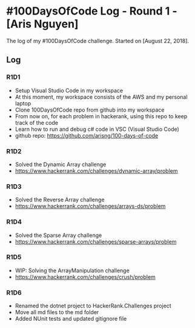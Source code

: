 # #100DaysOfCode Log - Round 1 - [Aris Nguyen]

The log of my #100DaysOfCode challenge. Started on [August 22, 2018].

## Log

### R1D1 
- Setup Visual Studio Code in my workspace
- At this moment, my workspace consists of the AWS and my personal laptop
- Clone 100DaysOfCode repo from github into my workspace
- From now on, for each problem in hackerank, using this repo to keep track of the code
- Learn how to run and debug c# code in VSC (Visual Studio Code)
- github repo: https://github.com/arisng/100-days-of-code

### R1D2
- Solved the Dynamic Array challenge
- https://www.hackerrank.com/challenges/dynamic-array/problem

### R1D3
- Solved the Reverse Array challenge
- https://www.hackerrank.com/challenges/arrays-ds/problem

### R1D4
- Solved the Sparse Array challenge
- https://www.hackerrank.com/challenges/sparse-arrays/problem

### R1D5
- WIP: Solving the ArrayManipulation challenge
- https://www.hackerrank.com/challenges/crush/problem

### R1D6
- Renamed the dotnet project to HackerRank.Challenges project
- Move all md files to the md folder
- Added NUnit tests and updated gitignore file